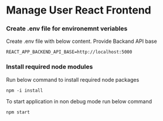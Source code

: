 # Manage User React Frontend

### Create .env file for environemnt veriables
Create .env file with below content. Provide Backand API base
```
REACT_APP_BACKEND_API_BASE=http://localhost:5000
```
### Install required node modules
Run below command to install required node packages
```
npm -i install
```

To start application in non debug mode run below command
```
npm start
```
